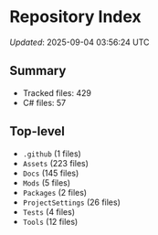 # Repository Index

_Updated_: 2025-09-04 03:56:24 UTC

## Summary
- Tracked files: 429
- C# files: 57

## Top-level
- `.github` (1 files)
- `Assets` (223 files)
- `Docs` (145 files)
- `Mods` (5 files)
- `Packages` (2 files)
- `ProjectSettings` (26 files)
- `Tests` (4 files)
- `Tools` (12 files)
